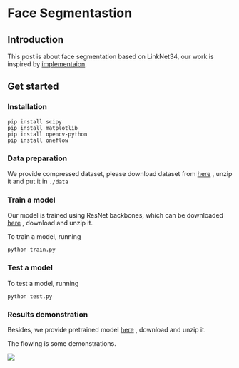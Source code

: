 # Face Segmentastion

## Introduction
This post is about face segmentation based on LinkNet34, our work is inspired by [implementaion](https://github.com/JiaojiaoYe1994/face-segmentation).



## Get started

### Installation

```
pip install scipy
pip install matplotlib
pip install opencv-python
pip install oneflow
```



### Data preparation

We provide compressed dataset, please download dataset from [here](https://oneflow-static.oss-cn-beijing.aliyuncs.com/train_data_zjlab/faceseg_data.zip) , unzip it and put it in `./data`



### Train a model

Our model is trained using ResNet backbones, which can be downloaded  [here](https://oneflow-static.oss-cn-beijing.aliyuncs.com/train_data_zjlab/faceseg_backbones.zip) , download and unzip it.



To train a model, running

```python train.py```



### Test a model
To test a model, running

```python test.py```



### Results demonstration

Besides, we provide pretrained model [here](https://oneflow-static.oss-cn-beijing.aliyuncs.com/train_data_zjlab/faceseg_model.zip) , download and unzip it.


The flowing is some demonstrations.

<img src = './img/faceseg_vi.png'>
